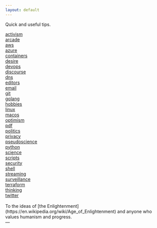 ```yaml
---
layout: default
---
```


<link rel="stylesheet" href="styles.css">

Quick and useful tips.

<div class="container">
  <div class="link"><a href="activism/">activism</a></div>
  <div class="link"><a href="arcade/">arcade</a></div>
  <div class="link"><a href="aws/">aws</a></div>
  <div class="link"><a href="azure/">azure</a></div>
  <div class="link"><a href="containers/">containers</a></div>
  <div class="link"><a href="desire/">desire</a></div>
  <div class="link"><a href="devops/">devops</a></div>
  <div class="link"><a href="discourse/">discourse</a></div>
  <div class="link"><a href="dns/">dns</a></div>
  <div class="link"><a href="editors/">editors</a></div>
  <div class="link"><a href="email/">email</a></div>
  <div class="link"><a href="git/">git</a></div>
  <div class="link"><a href="golang/">golang</a></div>
  <div class="link"><a href="hobbies/">hobbies</a></div>
  <div class="link"><a href="linux/">linux</a></div>
  <div class="link"><a href="macos/">macos</a></div>
  <div class="link"><a href="optimism/">optimism</a></div>
  <div class="link"><a href="pdf/">pdf</a></div>
  <div class="link"><a href="politics/">politics</a></div>
  <div class="link"><a href="privacy/">privacy</a></div>
  <div class="link"><a href="pseudoscience/">pseudoscience</a></div>
  <div class="link"><a href="python/">python</a></div>
  <div class="link"><a href="science/">science</a></div>
  <div class="link"><a href="scripts/">scripts</a></div>
  <div class="link"><a href="security/">security</a></div>
  <div class="link"><a href="shell/">shell</a></div>
  <div class="link"><a href="streaming/">streaming</a></div>
  <div class="link"><a href="surveillance/">surveillance</a></div>
  <div class="link"><a href="terraform/">terraform</a></div>
  <div class="link"><a href="thinking/">thinking</a></div>
  <div class="link"><a href="twitter/">twitter</a></div>
</div>

<br>
To the ideas of [the Enlightenment](https://en.wikipedia.org/wiki/Age_of_Enlightenment) and anyone who values humanism and progress.<br>
&mdash; <taco-crowd@que.one><br>

